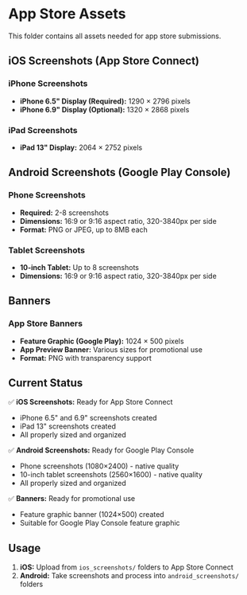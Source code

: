 # App Store Assets

This folder contains all assets needed for app store submissions.

## iOS Screenshots (App Store Connect)

### iPhone Screenshots
- **iPhone 6.5" Display (Required):** 1290 × 2796 pixels
- **iPhone 6.9" Display (Optional):** 1320 × 2868 pixels

### iPad Screenshots
- **iPad 13" Display:** 2064 × 2752 pixels

## Android Screenshots (Google Play Console)

### Phone Screenshots
- **Required:** 2-8 screenshots
- **Dimensions:** 16:9 or 9:16 aspect ratio, 320-3840px per side
- **Format:** PNG or JPEG, up to 8MB each

### Tablet Screenshots
- **10-inch Tablet:** Up to 8 screenshots
- **Dimensions:** 16:9 or 9:16 aspect ratio, 320-3840px per side

## Banners

### App Store Banners
- **Feature Graphic (Google Play):** 1024 × 500 pixels
- **App Preview Banner:** Various sizes for promotional use
- **Format:** PNG with transparency support

## Current Status

✅ **iOS Screenshots:** Ready for App Store Connect
- iPhone 6.5" and 6.9" screenshots created
- iPad 13" screenshots created
- All properly sized and organized

✅ **Android Screenshots:** Ready for Google Play Console
- Phone screenshots (1080×2400) - native quality
- 10-inch tablet screenshots (2560×1600) - native quality
- All properly sized and organized

✅ **Banners:** Ready for promotional use
- Feature graphic banner (1024×500) created
- Suitable for Google Play Console feature graphic

## Usage

1. **iOS:** Upload from `ios_screenshots/` folders to App Store Connect
2. **Android:** Take screenshots and process into `android_screenshots/` folders
